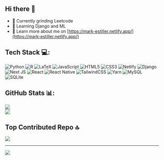 ## Hi there 👋

- 🔭 Currently grinding Leetcode 
- 🌱 Learning Django and ML
- 💬 Learn more about me on [https://mark-estiller.netlify.app/](https://mark-estiller.netlify.app/)

## Tech Stack 💻:
![Python](https://img.shields.io/badge/python-3670A0?style=for-the-badge&logo=python&logoColor=ffdd54) ![R](https://img.shields.io/badge/r-%23276DC3.svg?style=for-the-badge&logo=r&logoColor=white) ![LaTeX](https://img.shields.io/badge/latex-%23008080.svg?style=for-the-badge&logo=latex&logoColor=white) ![JavaScript](https://img.shields.io/badge/javascript-%23323330.svg?style=for-the-badge&logo=javascript&logoColor=%23F7DF1E) ![HTML5](https://img.shields.io/badge/html5-%23E34F26.svg?style=for-the-badge&logo=html5&logoColor=white) ![CSS3](https://img.shields.io/badge/css3-%231572B6.svg?style=for-the-badge&logo=css3&logoColor=white) ![Netlify](https://img.shields.io/badge/netlify-%23000000.svg?style=for-the-badge&logo=netlify&logoColor=#00C7B7) ![Django](https://img.shields.io/badge/django-%23092E20.svg?style=for-the-badge&logo=django&logoColor=white) ![Next JS](https://img.shields.io/badge/Next-black?style=for-the-badge&logo=next.js&logoColor=white) ![React](https://img.shields.io/badge/react-%2320232a.svg?style=for-the-badge&logo=react&logoColor=%2361DAFB) ![React Native](https://img.shields.io/badge/react_native-%2320232a.svg?style=for-the-badge&logo=react&logoColor=%2361DAFB) ![TailwindCSS](https://img.shields.io/badge/tailwindcss-%2338B2AC.svg?style=for-the-badge&logo=tailwind-css&logoColor=white) ![Yarn](https://img.shields.io/badge/yarn-%232C8EBB.svg?style=for-the-badge&logo=yarn&logoColor=white) ![MySQL](https://img.shields.io/badge/mysql-%2300f.svg?style=for-the-badge&logo=mysql&logoColor=white) ![SQLite](https://img.shields.io/badge/sqlite-%2307405e.svg?style=for-the-badge&logo=sqlite&logoColor=white)

## GitHub Stats 📊:
<!-- ![](https://github-readme-stats.vercel.app/api?username=markestiller&theme=dark&hide_border=false&include_all_commits=true&count_private=true)<br/> -->
![](https://github-readme-streak-stats.herokuapp.com/?user=markestiller&theme=dark&hide_border=false)<br/>
![](https://github-readme-stats.vercel.app/api/top-langs/?username=markestiller&theme=dark&hide_border=false&include_all_commits=true&count_private=true&layout=compact)

## Top Contributed Repo 🔝
![](https://github-contributor-stats.vercel.app/api?username=markestiller&limit=5&theme=dark&combine_all_yearly_contributions=true)

---
[![](https://visitcount.itsvg.in/api?id=markestiller&icon=0&color=3)](https://visitcount.itsvg.in)

<!-- Proudly created with GPRM ( https://gprm.itsvg.in ) -->




<!--
**markestiller/markestiller** is a ✨ _special_ ✨ repository because its `README.md` (this file) appears on your GitHub profile.

Here are some ideas to get you started:

- 🔭 I’m currently working on 
- 🌱 I’m currently learning Django and ML
- 💬 Know more about me on [https://mark-estiller.netlify.app/](https://mark-estiller.netlify.app/)
-->
